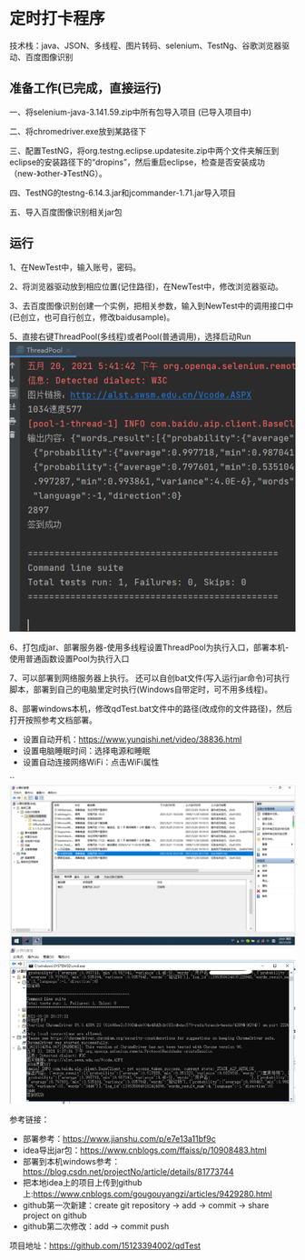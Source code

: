 # 定时打卡程序
技术栈：java、JSON、多线程、图片转码、selenium、TestNg、谷歌浏览器驱动、百度图像识别

## 准备工作(已完成，直接运行)
一、将selenium-java-3.141.59.zip中所有包导入项目 (已导入项目中)

二、将chromedriver.exe放到某路径下

三、配置TestNG，将org.testng.eclipse.updatesite.zip中两个文件夹解压到eclipse的安装路径下的“dropins”，然后重启eclipse，检查是否安装成功（new-》other-》TestNG）。

四、TestNG的testng-6.14.3.jar和jcommander-1.71.jar导入项目

五、导入百度图像识别相关jar包

## 运行
1、在NewTest中，输入账号，密码。

2、将浏览器驱动放到相应位置(记住路径)，在NewTest中，修改浏览器驱动。

3、去百度图像识别创建一个实例，把相关参数，输入到NewTest中的调用接口中(已创立，也可自行创立，修改baidusample)。

5、直接右键ThreadPool(多线程)或者Pool(普通调用)，选择启动Run
![img.png](img.png)

6、打包成jar、部署服务器-使用多线程设置ThreadPool为执行入口，部署本机-使用普通函数设置Pool为执行入口

7、可以部署到网络服务器上执行。 还可以自创bat文件(写入运行jar命令)可执行脚本，部署到自己的电脑里定时执行(Windows自带定时，可不用多线程)。

8、部署windows本机，修改qdTest.bat文件中的路径(改成你的文件路径)，然后打开按照参考文档部署。
* 设置自动开机：https://www.yunqishi.net/video/38836.html
* 设置电脑睡眠时间：选择电源和睡眠
* 设置自动连接网络WiFi：点击WiFi属性

``
![img_3.png](img_3.png)![img_4.png](img_4.png)

参考链接：
* 部署参考：https://www.jianshu.com/p/e7e13a11bf9c
* idea导出jar包：https://www.cnblogs.com/ffaiss/p/10908483.html
* 部署到本机windows参考：https://blog.csdn.net/projectNo/article/details/81773744
* 把本地idea上的项目上传到github上:https://www.cnblogs.com/gougouyangzi/articles/9429280.html
* github第一次新建：create git repository -> add -> commit -> share project on github
* github第二次修改：add -> commit push

项目地址：https://github.com/15123394002/qdTest
